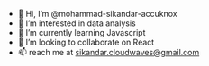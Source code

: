 - 👋 Hi, I’m @mohammad-sikandar-accuknox
- 👀 I’m interested in data analysis
- 🌱 I’m currently learning Javascript
- 💞️ I’m looking to collaborate on React
- 📫 reach me at sikandar.cloudwaves@gmail.com

<!---
mohammad-sikandar-accuknox/mohammad-sikandar-accuknox is a ✨ special ✨ repository because its `README.md` (this file) appears on your GitHub profile.
You can click the Preview link to take a look at your changes.
--->
